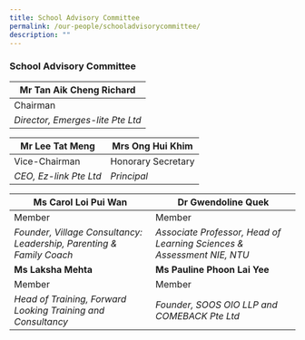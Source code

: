 ```yaml
---
title: School Advisory Committee
permalink: /our-people/schooladvisorycommittee/
description: ""
---
```

### School Advisory Committee

| Mr Tan Aik Cheng Richard | 
| -------- |
| Chairman |
| *Director, Emerges-lite Pte Ltd*|

| Mr Lee Tat Meng | Mrs Ong Hui Khim | 
| -------- | -------- | 
| Vice-Chairman | Honorary Secretary |
| *CEO, Ez-link Pte Ltd* | *Principal* |

| Ms Carol Loi Pui Wan| Dr Gwendoline Quek | 
| -------- | -------- | 
| Member | Member |
| *Founder, Village Consultancy: Leadership, Parenting & Family Coach* | *Associate Professor, Head of Learning Sciences & Assessment NIE, NTU* |
| **Ms Laksha Mehta**| **Ms Pauline Phoon Lai Yee** | 
| Member | Member |
| *Head of Training, Forward Looking Training and Consultancy* | *Founder, SOOS OIO LLP and COMEBACK Pte Ltd* |